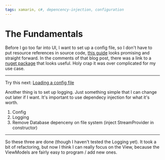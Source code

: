 ```yaml
---
tags: xamarin, c#, depencency-injection, configuration
---
```


# The Fundamentals

Before I go too far into UI, I want to set up a config file, so I don't have to put resource references in source code, [this guide](https://www.xamarinhelp.com/configuration-files-xamarin-forms/) looks promising and straight forward. In the comments of that blog post, there was a link to a [nuget package](https://github.com/maximrub/Xamarin) that looks useful. Holy crap it was over complicated for my use case.

---

Try this next: [Loading a config file](https://johnthiriet.com/xamarin-loading-a-configuration-file/)

Another thing is to set up logging. Just something simple that I can change out later if I want. It's important to use dependecy injection for what it's worth.

1. Config
2. Logging
3. Remove Database depenceny on file system (inject StreamProvider in constructor)

---

So these three are done (though I haven't tested the Logging yet). It took a bit of refactoring, but now I think I can really focus on the View, because the ViewModels are fairly easy to program / add new ones.
